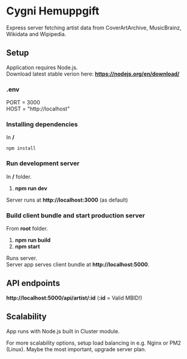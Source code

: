# Cygni Hemuppgift

Express server fetching artist data from CoverArtArchive, MusicBrainz, Wikidata and Wipipedia.

## Setup

Application requires Node.js.  
Download latest stable verion here: **https://nodejs.org/en/download/**

### .env

PORT = 3000  
HOST = "http://localhost"

### Installing dependencies

In **/**

`npm install`

### Run development server

In **/** folder.

1. **npm run dev**

Server runs at **http://localhost:3000** (as default)

### Build client bundle and start production server

From **root** folder.

1. **npm run build**
1. **npm start**

Runs server.  
Server app serves client bundle at **http://localhost:5000**.

## API endpoints

**http://localhost:5000/api/artist/:id** (**:id** = Valid MBID!)

## Scalability

App runs with Node.js built in Cluster module. 

For more scalability options, setup load balancing in e.g. Nginx or PM2 (Linux). Maybe the most important, upgrade server plan.
